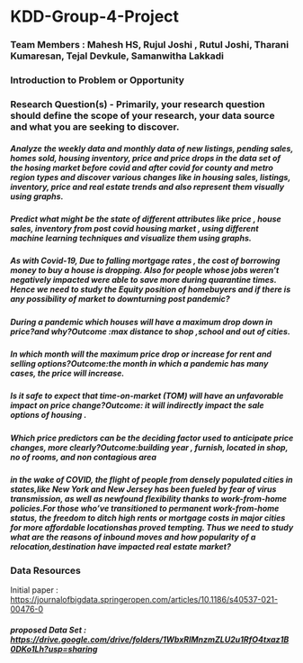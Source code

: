 # KDD-Group-4-Project

### Team Members : Mahesh HS, Rujul Joshi , Rutul Joshi, Tharani Kumaresan, Tejal Devkule, Samanwitha Lakkadi

### Introduction to Problem or Opportunity
  

### Research Question(s) - Primarily, your research question should define the scope of your research, your data source and what you are seeking to discover.
##### Analyze the weekly data and monthly data of new listings, pending sales, homes sold, housing inventory, price and price drops in the data set of the hosing market before covid and after covid for county and metro region types and discover various changes  like in housing sales,  listings, inventory, price and real estate trends and also represent them visually using graphs.
#####  Predict what might be the state of different attributes like price , house sales, inventory from post covid housing market , using different machine learning techniques and visualize them using graphs. 

##### As  with Covid-19, Due to falling mortgage rates , the cost of borrowing money to buy a house is dropping. Also for people whose jobs weren’t negatively impacted were able to save more during quarantine times. Hence we need to study the Equity position of homebuyers and if there is any possibility of market to downturning post pandemic?

##### During a pandemic which houses will have a maximum drop down in price?and why?Outcome :max distance to shop ,school and out of cities.

##### In which month will the maximum price drop or increase for rent and selling options?Outcome:the month in which a pandemic has many cases, the price will increase.

##### Is it safe to expect that time-on-market (TOM) will have an unfavorable impact on price change?Outcome: it will indirectly impact the sale options of housing .

##### Which price predictors  can be the deciding factor used to anticipate price changes, more clearly?Outcome:building year , furnish, located in shop, no of rooms, and non contagious area

##### in the wake of COVID, the flight of people from densely populated cities in states,like New York and New Jersey has been fueled by fear of virus transmission, as well as newfound flexibility thanks to work-from-home policies.For those who’ve transitioned to permanent work-from-home status, the freedom to ditch high rents or mortgage costs in major cities for more affordable locationshas proved tempting. Thus we need to study what are the reasons of inbound moves and  how popularity of a relocation,destination have impacted real estate market?

### Data Resources
Initial paper : https://journalofbigdata.springeropen.com/articles/10.1186/s40537-021-00476-0
##### proposed Data Set : https://drive.google.com/drive/folders/1WbxRlMnzmZLU2u1RfO4txaz1B0DKo1Lh?usp=sharing

